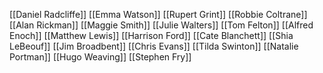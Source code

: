[[Daniel Radcliffe]]
[[Emma Watson]]
[[Rupert Grint]]
[[Robbie Coltrane]]
[[Alan Rickman]]
[[Maggie Smith]]
[[Julie Walters]]
[[Tom Felton]]
[[Alfred Enoch]]
[[Matthew Lewis]]
[[Harrison Ford]]
[[Cate Blanchett]]
[[Shia LeBeouf]]
[[Jim Broadbent]]
[[Chris Evans]]
[[Tilda Swinton]]
[[Natalie Portman]]
[[Hugo Weaving]]
[[Stephen Fry]]
